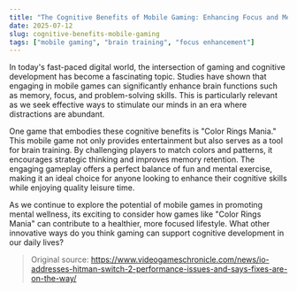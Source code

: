 ```yaml
---
title: "The Cognitive Benefits of Mobile Gaming: Enhancing Focus and Memory"
date: 2025-07-12
slug: cognitive-benefits-mobile-gaming
tags: ["mobile gaming", "brain training", "focus enhancement"]
---
```

In today's fast-paced digital world, the intersection of gaming and cognitive development has become a fascinating topic. Studies have shown that engaging in mobile games can significantly enhance brain functions such as memory, focus, and problem-solving skills. This is particularly relevant as we seek effective ways to stimulate our minds in an era where distractions are abundant.

One game that embodies these cognitive benefits is "Color Rings Mania." This mobile game not only provides entertainment but also serves as a tool for brain training. By challenging players to match colors and patterns, it encourages strategic thinking and improves memory retention. The engaging gameplay offers a perfect balance of fun and mental exercise, making it an ideal choice for anyone looking to enhance their cognitive skills while enjoying quality leisure time.

As we continue to explore the potential of mobile games in promoting mental wellness, its exciting to consider how games like "Color Rings Mania" can contribute to a healthier, more focused lifestyle. What other innovative ways do you think gaming can support cognitive development in our daily lives?
> Original source: https://www.videogameschronicle.com/news/io-addresses-hitman-switch-2-performance-issues-and-says-fixes-are-on-the-way/